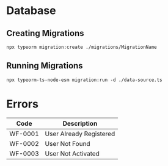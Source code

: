 # Database

## Creating Migrations
	npx typeorm migration:create ./migrations/MigrationName

## Running Migrations
	npx typeorm-ts-node-esm migration:run -d ./data-source.ts

# Errors
|Code|Description  |
|--|--|
|WF-0001 |User Already Registered|
|WF-0002 |User Not Found|
|WF-0003 |User Not Activated|


